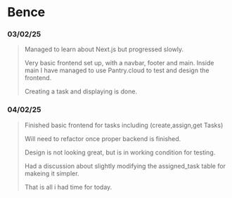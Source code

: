 # Bence
### 03/02/25
> Managed to learn about Next.js but progressed slowly.
>
> Very basic frontend set up, with a navbar, footer and main. Inside main I have managed to use Pantry.cloud to test and design the frontend.
>
> Creating a task and displaying is done.

### 04/02/25
> Finished basic frontend for tasks including (create,assign,get Tasks)
>
> Will need to refactor once proper backend is finished.
>
> Design is not looking great, but is in working condition for testing.
>
> Had a discussion about slightly modifying the assigned_task table for makeing it simpler.
>
> That is all i had time for today.